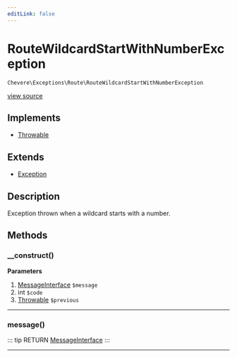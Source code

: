 ```yaml
---
editLink: false
---
```


# RouteWildcardStartWithNumberException

`Chevere\Exceptions\Route\RouteWildcardStartWithNumberException`

[view source](https://github.com/chevere/chevere/blob/master/exceptions/Route/RouteWildcardStartWithNumberException.php)

## Implements

- [Throwable](https://www.php.net/manual/class.throwable)

## Extends

- [Exception](../Core/Exception.md)

## Description

Exception thrown when a wildcard starts with a number.

## Methods

### __construct()

**Parameters**

1. [MessageInterface](../../Interfaces/Message/MessageInterface.md) `$message`
2. int `$code`
3. [Throwable](https://www.php.net/manual/class.throwable) `$previous`

---

### message()

::: tip RETURN
[MessageInterface](../../Interfaces/Message/MessageInterface.md)
:::

---
